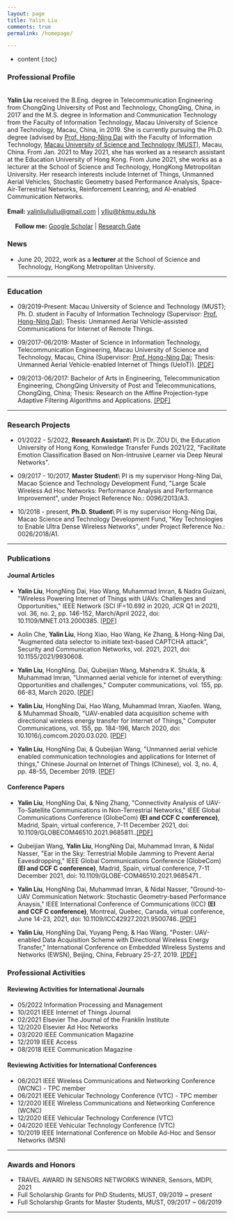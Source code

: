 ```yaml
---
layout: page
title: Yalin Liu
comments: true
permalink: /homepage/

---
```


* content
{:toc}


 
### Professional Profile
 
<br>**Yalin Liu** received the B.Eng. degree in Telecommunication Engineering from ChongQing University of Post and Technology, ChongQing, China, in 2017 and the M.S. degree in Information and Communication Technology from the Faculty of Information Technology, Macau University of Science and Technology, Macau, China, in 2019. She is currently pursuing the Ph.D. degree (advised by [Prof. Hong-Ning Dai](https://www.henrylab.net/pubtype/journal/) with the Faculty of Information Technology, [Macau University of Science and Technology (MUST)](https://www.must.edu.mo/), Macau, China. From Jan. 2021 to May 2021, she has worked as a research assistant at the Education University of Hong Kong. From June 2021, she works as a lecturer at the School of Science and Technology, HongKong Metropolitan University. Her research interests include Internet of Things, Unmanned Aerial Vehicles, Stochastic Geometry based Performance Analysis, Space-Air-Terrestrial Networks, Reinforcement Leanring, and AI-enabled Communication Networks. <br> <br> **Email:** <yalinliuliuliu@gmail.com> | <ylliu@hkmu.edu.hk>  <br><br>  &emsp; **Follow me:** [Google Scholar](https://scholar.google.com/citations?user=boJGB9cAAAAJ&hl=zh-CN) | [Research Gate](https://www.researchgate.net/profile/Yalin-Liu/research?ev=prf_act)  &emsp;

### News

* June 20, 2022, work as a **lecturer** at the School of Science and Technology, HongKong Metropolitan University. 

---

### Education 

* 09/2019-Present: Macau University of Science and Technology (MUST); Ph. D. student in Faculty of Information Technology (Supervisor: [Prof. Hong-Ning Dai](https://www.henrylab.net/pubtype/journal/)); Thesis: Unmanned Aerial Vehicle-assisted Communications for Internet of Remote Things. 

* 09/2017-06/2019: Master of Science in Information Technology, Telecommunication Engineering, Macau University of Science and Technology, Macau, China (Supervisor: [Prof. Hong-Ning Dai](https://www.henrylab.net/pubtype/journal/); Thesis: Unmanned Aerial Vehicle-enabled Internet of Things (UeIoT)). [[PDF]](https://github.com/yalin-liu/yalin-liu.github.io/blob/d82d9ad7fcb415b7500a357307ff06702e5ae261/papers/Master_Thesis.pdf)

* 09/2013-06/2017: Bachelor of Arts in Engineering, Telecommunication Engineering, ChongQing University of Post and Telecommunications, ChongQing, China; Thesis: Research on the Affine Projection-type Adaptive Filtering Algorithms and Applications. [[PDF]](https://github.com/yalin-liu/yalin-liu.github.io/blob/d82d9ad7fcb415b7500a357307ff06702e5ae261/papers/Bach_Thesis.pdf)

---

### Research Projects

* 01/2022 - 5/2022, **Research Assistant**\\
		PI is Dr. ZOU Di, the Education University of Hong Kong, Konwledge Transfer Funds 2021/22, "Facilitate Emotion Classification Based on Non-Intrusive Learner via Deep Neural Networks".

* 09/2017 - 10/2017, **Master Student**\\
		PI is my supervisor Hong-Ning Dai, Macao Science and Technology Development Fund,	"Large Scale Wireless Ad Hoc Networks: Performance Analysis and Performance Improvement", under Project Reference No.: 0096/2013/A3.
* 10/2018 - present, **Ph.D. Student**\\
		PI is my supervisor Hong-Ning Dai, Macao Science and Technology Development Fund,	"Key Technologies to Enable Ultra Dense Wireless Networks", under Project Reference No.: 0026/2018/A1.
		
---

### Publications
#### Journal Articles

* **Yalin Liu**, HongNing Dai, Hao Wang, Muhammad Imran, & Nadra Guizani, "Wireless Powering Internet of Things with UAVs: Challenges and Opportunities," IEEE Network (SCI IF=10.692 in 2020, JCR Q1 in 2021), vol. 36, no. 2, pp. 146-152, March/April 2022, doi: 10.1109/MNET.013.2000385. [[PDF]](https://github.com/yalin-liu/yalin-academic/blob/4c682e1a003864ffb4a826131beab179963baa59/papers/UWPIOT.pdf)

* Aolin Che, **Yalin Liu**, Hong Xiao, Hao Wang, Ke Zhang, & Hong-Ning Dai, "Augmented data selector to initiate text-based CAPTCHA attack", Security and Communication Networks, vol. 2021, 2021, doi: 10.1155/2021/9930608.

* **Yalin Liu**, HongNing. Dai, Qubeijian Wang, Mahendra K. Shukla, & Muhammad Imran, "Unmanned aerial vehicle for internet of everything: Opportunities and challenges," Computer communications, vol. 155, pp. 66-83, March 2020. [[PDF]](https://github.com/yalin-liu/yalin-academic/blob/4c682e1a003864ffb4a826131beab179963baa59/papers/UAVIOE.pdf)

*  **Yalin Liu**, HongNing Dai, Hao Wang, Muhammad Imran, Xiaofen. Wang, & Muhammad Shoaib, "UAV-enabled data acquisition scheme with directional wireless energy transfer for Internet of Things," Computer Communications, vol. 155, pp. 184-196, March 2020, doi: 10.1016/j.comcom.2020.03.020. [[PDF]](https://github.com/yalin-liu/yalin-academic/blob/4c682e1a003864ffb4a826131beab179963baa59/papers/UAVWET.pdf)

*  **Yalin Liu**, HongNing Dai, & Qubeijian Wang, "Unmanned aerial vehicle enabled communication technologies and applications for Internet of things," Chinese Journal on Internet of Things (Chinese), vol. 3, no. 4, pp. 48-55, December 2019. [[PDF]](https://github.com/yalin-liu/yalin-academic/blob/4c682e1a003864ffb4a826131beab179963baa59/papers/China-UAVIOT.pdf)


#### Conference Papers

* **Yalin Liu**, HongNing Dai, & Ning Zhang, "Connectivity Analysis of UAV-To-Satellite Communications in Non-Terrestrial Networks," IEEE Global Communications Conference (GlobeCom) **(EI and CCF C conference)**, Madrid, Spain, virtual conference, 7-11 December 2021, doi: 10.1109/GLOBECOM46510.2021.9685811..[[PDF]](https://github.com/yalin-liu/yalin-liu.github.io/blob/ac92780f706900d9da2079947c9eeec5fb317105/papers/A2S%20GloCom.pdf)

* Qubeijian Wang, **Yalin Liu**, HongNing Dai, Muhammad Imran, & Nidal Nasser, "Ear in the Sky: Terrestrial Mobile Jamming to Prevent Aerial Eavesdropping," IEEE Global Communications Conference (GlobeCom) **(EI and CCF C conference)**, Madrid, Spain, virtual conference, 7-11 December 2021, doi: 10.1109/GLOBE-COM46510.2021.9685471..

* **Yalin Liu**, HongNing Dai, Muhammad Imran, & Nidal Nasser, "Ground-to-UAV Communication Network: Stochastic Geometry-based Performance Anaysis," IEEE International Conference of Communications (ICC) **(EI and CCF C conference)**, Montreal, Quebec, Canada, virtual conference, June 14-23, 2021, doi: 10.1109/ICC42927.2021.9500746..[[PDF]](https://github.com/yalin-liu/yalin-academic/blob/4c682e1a003864ffb4a826131beab179963baa59/papers/SGG2U.pdf)

* **Yalin Liu**, HongNing Dai, Yuyang Peng, & Hao Wang, "Poster: UAV-enabled Data Acquisition Scheme with Directional Wireless Energy Transfer," International Conference on Embedded Wireless Systems and Networks (EWSN), Beijing, China, February 25-27, 2019. [[PDF]](https://github.com/yalin-liu/yalin-academic/blob/517ff5d24a5fa74da5a7ebe9110e15de7d988c01/papers/EWSN-liu.pdf)


### Professional Activities

#### Reviewing Activities for International Journals

* 05/2022 Information Processing and Management
* 10/2021 IEEE Internet of Things Journal
* 02/2021 Elsevier The Journal of the Franklin Institute 
* 12/2020 Elsevier Ad Hoc Networks
* 03/2020 IEEE Communication Magazine
* 12/2019 IEEE Access
* 08/2018 IEEE Communication Magazine

#### Reviewing Activities for International Conferences

* 06/2021 IEEE Wireless Communications and Networking Conference (WCNC) - TPC member
* 06/2021 IEEE Vehicular Technology Conference (VTC) - TPC member
* 12/2020 IEEE Wireless Communications and Networking Conference (WCNC)
* 12/2020 IEEE Vehicular Technology Conference (VTC)
* 04/2020 IEEE Vehicular Technology Conference (VTC)
* 10/2019 IEEE International Conference on Mobile Ad-Hoc and Sensor Networks (MSN) 


---

### Awards and Honors
*  TRAVEL AWARD IN SENSORS NETWORKS WINNER, Sensors, MDPI, 2021
*  Full Scholarship Grants for PhD Students, MUST, 09/2019 ~ present
*  Full Scholarship Grants for Master Students, MUST, 09/2017 ~ 06/2019

---
